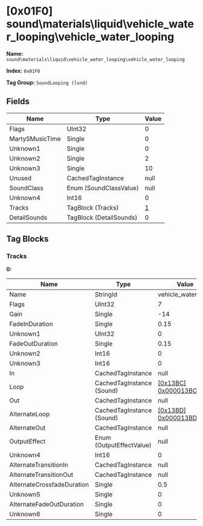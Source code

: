 # [0x01F0] sound\materials\liquid\vehicle_water_looping\vehicle_water_looping

**Name:** ```sound\materials\liquid\vehicle_water_looping\vehicle_water_looping```

**Index:** ```0x01F0```

**Tag Group:** ```SoundLooping (lsnd)```

## Fields

Name	| Type	| Value
---	|---	|---	|
Flags	|UInt32	|0
MartySMusicTime	|Single	|0
Unknown1	|Single	|0
Unknown2	|Single	|2
Unknown3	|Single	|10
Unused	|CachedTagInstance	|null
SoundClass	|Enum (SoundClassValue)	|null
Unknown4	|Int16	|0
Tracks	|TagBlock (Tracks)	|[1](#tracks)
DetailSounds	|TagBlock (DetailSounds)	|0


## Tag Blocks

### Tracks

**0:**

Name	| Type	| Value
---	|---	|---	|
Name	|StringId	|vehicle_water_loop
Flags	|UInt32	|7
Gain	|Single	|-14
FadeInDuration	|Single	|0.15
Unknown1	|UInt32	|0
FadeOutDuration	|Single	|0.15
Unknown2	|Int16	|0
Unknown3	|Int16	|0
In	|CachedTagInstance	|null
Loop	|CachedTagInstance (Sound)	|[[0x13BC] 0x000013BC](../Sound/13BC.md)
Out	|CachedTagInstance	|null
AlternateLoop	|CachedTagInstance (Sound)	|[[0x13BD] 0x000013BD](../Sound/13BD.md)
AlternateOut	|CachedTagInstance	|null
OutputEffect	|Enum (OutputEffectValue)	|null
Unknown4	|Int16	|0
AlternateTransitionIn	|CachedTagInstance	|null
AlternateTransitionOut	|CachedTagInstance	|null
AlternateCrossfadeDuration	|Single	|0.5
Unknown5	|Single	|0
AlternateFadeOutDuration	|Single	|0
Unknown6	|Single	|0


